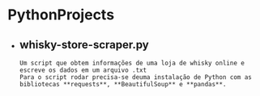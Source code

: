 # PythonProjects
- ## whisky-store-scraper.py
      Um script que obtem informações de uma loja de whisky online e escreve os dados em um arquivo .txt
      Para o script rodar precisa-se deuma instalação de Python com as bibliotecas **requests**, **BeautifulSoup** e **pandas**.
